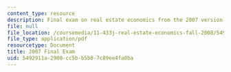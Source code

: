 ```yaml
---
content_type: resource
description: Final exam on real estate economics from the 2007 version of the course.
file: null
file_location: /coursemedia/11-433j-real-estate-economics-fall-2008/5492911a2900cc5bb5b07c89ee4fa0ba_exam2_2007.pdf
file_type: application/pdf
resourcetype: Document
title: 2007 Final Exam
uid: 5492911a-2900-cc5b-b5b0-7c89ee4fa0ba
---
```

